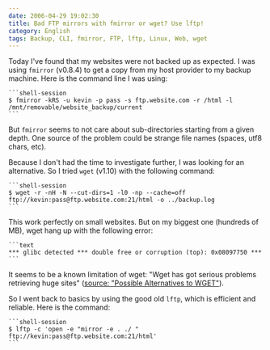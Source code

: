 ```yaml
---
date: 2006-04-29 19:02:30
title: Bad FTP mirrors with fmirror or wget? Use lftp!
category: English
tags: Backup, CLI, fmirror, FTP, lftp, Linux, Web, wget
---
```


Today I've found that my websites were not backed up as expected. I was using `fmirror` (v0.8.4) to get a copy from my host provider to my backup machine. Here is the command line I was using:

    ```shell-session
    $ fmirror -kRS -u kevin -p pass -s ftp.website.com -r /html -l /mnt/removable/website_backup/current
    ```

But `fmirror` seems to not care about sub-directories starting from a given depth. One source of the problem could be strange file names (spaces, utf8 chars, etc).

Because I don't had the time to investigate further, I was looking for an alternative. So I tried `wget` (v1.10) with the following command:

    ```shell-session
    $ wget -r -nH -N --cut-dirs=1 -l0 -np --cache=off ftp://kevin:pass@ftp.website.com:21/html -o ../backup.log
    ```

This work perfectly on small websites. But on my biggest one (hundreds of MB), wget hang up with the following error:

    ```text
    *** glibc detected *** double free or corruption (top): 0x08097750 ***
    ```

It seems to be a known limitation of wget: "Wget has got serious problems retrieving huge sites" ([source: "Possible Alternatives to WGET"](https://www.ccp14.ac.uk/mirror/wget.htm)).

So I went back to basics by using the good old `lftp`, which is efficient and reliable. Here is the command:

    ```shell-session
    $ lftp -c 'open -e "mirror -e . ./ " ftp://kevin:pass@ftp.website.com:21/html'
    ```

